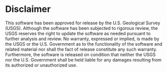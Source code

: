 Disclaimer
==========

This software has been approved for release by the U.S. Geological Survey (USGS).
Although the software has been subjected to rigorous review, the USGS reserves the right to update the software as needed pursuant to further analysis and review.
No warranty, expressed or implied, is made by the USGS or the U.S. Government as to the functionality of the software and related material nor shall the fact of release constitute any such warranty.
Furthermore, the software is released on condition that neither the USGS nor the U.S. Government shall be held liable for any damages resulting from its authorized or unauthorized use.